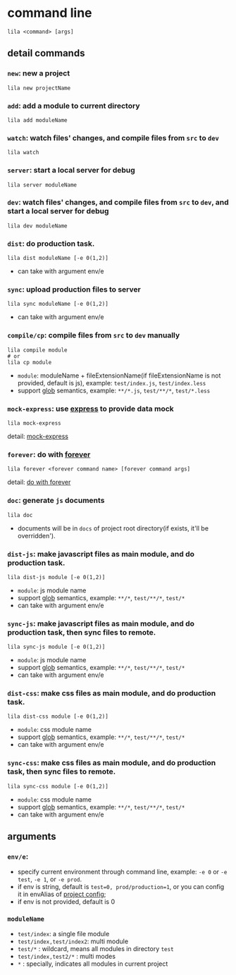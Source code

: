 # command line

```
lila <command> [args]
```

## detail commands

### `new`: new a project

```
lila new projectName
```

### `add`: add a module to current directory

```
lila add moduleName
```

### `watch`: watch files' changes, and compile files from `src` to `dev`

```
lila watch
```

### `server`: start a local server for debug

```
lila server moduleName
```

### `dev`: watch files' changes, and compile files from `src` to `dev`, and start a local server for debug

```
lila dev moduleName
```

### `dist`: do production task.

```
lila dist moduleName [-e 0(1,2)] 
```

* can take with argument env/e

### `sync`: upload production files to server

```
lila sync moduleName [-e 0(1,2)] 
```

* can take with argument env/e

### `compile/cp`: compile files from `src` to `dev` manually

```
lila compile module
# or
lila cp module
```

* `module`: moduleName + fileExtensionName(if fileExtensionName is not provided, default is js), example: `test/index.js`, `test/index.less`
* support [glob](https://github.com/isaacs/node-glob) semantics, example: `**/*.js`, `test/**/*`, `test/*.less`

### `mock-express`: use [express](https://github.com/expressjs/express) to provide data mock

```
lila mock-express
```

detail: [mock-express](./express.md)

### `forever`: do with [forever](https://github.com/foreverjs/forever)

```
lila forever <forever command name> [forever command args]
```

detail: [do with forever](./forever.md)

### `doc`: generate `js` documents

```
lila doc
```

* documents will be in `docs` of project root directory(if exists, it'll be overridden').

### `dist-js`: make javascript files as main module, and do production task.

```
lila dist-js module [-e 0(1,2)] 
```

* `module`: js module name
* support [glob](https://github.com/isaacs/node-glob) semantics, example: `**/*`, `test/**/*`, `test/*`
* can take with argument env/e


### `sync-js`: make javascript files as main module, and do production task, then sync files to remote.

```
lila sync-js module [-e 0(1,2)] 
```

* `module`: js module name
* support [glob](https://github.com/isaacs/node-glob) semantics, example: `**/*`, `test/**/*`, `test/*`
* can take with argument env/e

### `dist-css`: make css files as main module, and do production task.

```
lila dist-css module [-e 0(1,2)] 
```

* `module`: css module name
* support [glob](https://github.com/isaacs/node-glob) semantics, example: `**/*`, `test/**/*`, `test/*`
* can take with argument env/e


### `sync-css`: make css files as main module, and do production task, then sync files to remote.

```
lila sync-css module [-e 0(1,2)] 
```

* `module`: css module name
* support [glob](https://github.com/isaacs/node-glob) semantics, example: `**/*`, `test/**/*`, `test/*`
* can take with argument env/e

## arguments

### `env/e`: 

* specify current environment through command line, example:  `-e 0` or `-e test`, `-e 1`, or `-e prod`.
* if env is string, default is `test=0, prod/production=1`, or you can config it in envAlias of [project config](./config.md);
* if env is not provided, default is 0

### `moduleName`

* `test/index`: a single file module
* `test/index,test/index2`: multi module
* `test/*` : wildcard, means all modules in directory `test`
* `test/index,test2/*` : multi modes
* `*` : specially, indicates all modules in current project
